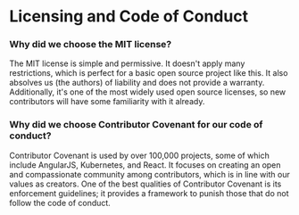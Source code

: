 # Licensing and Code of Conduct

### Why did we choose the MIT license?
The MIT license is simple and permissive. It doesn't apply many restrictions, which is perfect for a basic open source project like this. It also absolves us (the authors) of liability and does not provide a warranty. Additionally, it's one of the most widely used open source licenses, so new contributors will have some familiarity with it already.

### Why did we choose Contributor Covenant for our code of conduct?
Contributor Covenant is used by over 100,000 projects, some of which include AngularJS, Kubernetes, and React. It focuses on creating an open and compassionate community among contributors, which is in line with our values as creators. One of the best qualities of Contributor Covenant is its enforcement guidelines; it provides a framework to punish those that do not follow the code of conduct.
